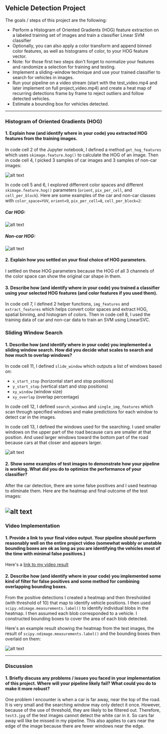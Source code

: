 ## Vehicle Detection Project

The goals / steps of this project are the following:

* Perform a Histogram of Oriented Gradients (HOG) feature extraction on a labeled training set of images and train a classifier Linear SVM classifier
* Optionally, you can also apply a color transform and append binned color features, as well as histograms of color, to your HOG feature vector.
* Note: for those first two steps don't forget to normalize your features and randomize a selection for training and testing.
* Implement a sliding-window technique and use your trained classifier to search for vehicles in images.
* Run your pipeline on a video stream (start with the test_video.mp4 and later implement on full project_video.mp4) and create a heat map of recurring detections frame by frame to reject outliers and follow detected vehicles.
* Estimate a bounding box for vehicles detected.

[//]: # (Image References)
[image_car_noncar]: ./images/car_noncar.png
[image_car_hog]: ./images/car_hog.png
[image_noncar_hog]: ./images/noncar_hog.png
[image_search_windows]: ./images/search_windows.png
[image_outcome]: ./images/outcome.png

---

### Histogram of Oriented Gradients (HOG)

#### 1. Explain how (and identify where in your code) you extracted HOG features from the training images.

In code cell 2 of the Jupyter notebook, I defined a method `get_hog_features` which uses `skimage.feature.hog()` to calculate the HOG of an image. Then in code cell 4, I picked 3 samples of car images and 3 samples of non-car images:

![alt text][image_car_noncar]

In code cell 5 and 6, I explored differrent color spaces and different `skimage.feature.hog()` parameters (`orient`, `pix_per_cell`, and `cell_per_block`). Here are some examples of the car and non-car classes with `color_space=YUV`, `orient=9`, `pix_per_cell=8`, `cell_per_block=2`:

##### Car HOG:
![alt text][image_car_hog]

##### Non-car HOG:
![alt text][image_noncar_hog]

#### 2. Explain how you settled on your final choice of HOG parameters.

I settled on these HOG parameters because the HOG of all 3 channels of the color space can show the original car shape in them.

#### 3. Describe how (and identify where in your code) you trained a classifier using your selected HOG features (and color features if you used them).

In code cell 7, I defined 2 helper functions, `img_features` and `extract_features` which helps convert color spaces and extract HOG, spatial binning, and histogram of colors. Then in code cell 8, I used the training data of car and non-car data to train an SVM using LinearSVC.

### Sliding Window Search

#### 1. Describe how (and identify where in your code) you implemented a sliding window search.  How did you decide what scales to search and how much to overlap windows?

In code cell 11, I defined `slide_window` which outputs a list of windows based on:
- `x_start_stop` (horizontal start and stop positions)
- `y_start_stop` (vertical start and stop positions)
- `xy_window` (window size)
- `xy_overlap` (overlap percentage)

In code cell 12, I defined `search_windows` and `single_img_features` which scan through specified windows and make predictions for each window to detect car in the images.

In code cell 13, I defined the windows used for the searching. I used smaller windows on the upper part of the road because cars are smaller at that position. And used larger windows toward the bottom part of the road because cars at that closer and appears larger.

![alt text][image_search_windows]

#### 2. Show some examples of test images to demonstrate how your pipeline is working.  What did you do to optimize the performance of your classifier?

After the car detection, there are some false positives and I used heatmap to eliminate them. Here are the heatmap and final outcome of the test images:

![alt text][image_outcome]
---

### Video Implementation

#### 1. Provide a link to your final video output.  Your pipeline should perform reasonably well on the entire project video (somewhat wobbly or unstable bounding boxes are ok as long as you are identifying the vehicles most of the time with minimal false positives.)
Here's a [link to my video result](./project_video_out.mp4)

#### 2. Describe how (and identify where in your code) you implemented some kind of filter for false positives and some method for combining overlapping bounding boxes.

From the positive detections I created a heatmap and then thresholded (with threshold of 10) that map to identify vehicle positions. I then used `scipy.ndimage.measurements.label()` to identify individual blobs in the heatmap. I then assumed each blob corresponded to a vehicle. I constructed bounding boxes to cover the area of each blob detected.  

Here's an example result showing the heatmap from the test images, the result of `scipy.ndimage.measurements.label()` and the bounding boxes then overlaid on them:

![alt text][image_outcome]

---

### Discussion

#### 1. Briefly discuss any problems / issues you faced in your implementation of this project.  Where will your pipeline likely fail?  What could you do to make it more robust?

One problem I encounter is when a car is far away, near the top of the road. It is very small and the searching window may only detect it once. However, because of the use of threshold, they are likely to be filtered out. Therefore, `test3.jpg` of the test images cannot detect the white car in it. So cars far away will like be missed in my pipeline. This also applies to cars near the edge of the image because there are fewer windows near the edge.
